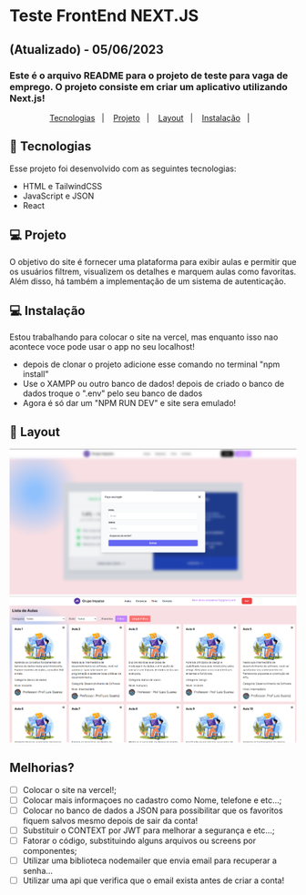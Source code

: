 # Teste FrontEnd NEXT.JS
## (Atualizado) - 05/06/2023
### Este é o arquivo README para o projeto de teste para vaga de emprego. O projeto consiste em criar um aplicativo utilizando Next.js!

<p align="center">
  <a href="#-tecnologias">Tecnologias</a>&nbsp;&nbsp;&nbsp;|&nbsp;&nbsp;&nbsp;
  <a href="#-projeto">Projeto</a>&nbsp;&nbsp;&nbsp;|&nbsp;&nbsp;&nbsp;
  <a href="#-layout">Layout</a>&nbsp;&nbsp;&nbsp;|&nbsp;&nbsp;&nbsp;
  <a href="#-Instalação">Instalação</a>&nbsp;&nbsp;&nbsp;|&nbsp;&nbsp;&nbsp;
</p>


## 🚀 Tecnologias

Esse projeto foi desenvolvido com as seguintes tecnologias:

- HTML e TailwindCSS
- JavaScript e JSON
- React

## 💻 Projeto

O objetivo do site é fornecer uma plataforma para exibir aulas e permitir que os usuários filtrem, visualizem os detalhes e marquem aulas como favoritas. Além disso, há também a implementação de um sistema de autenticação.


## 💻 Instalação

Estou trabalhando para colocar o site na vercel, mas enquanto isso nao acontece voce pode usar o app no seu localhost!
- depois de clonar o projeto adicione esse comando no terminal "npm install"
- Use o XAMPP ou outro banco de dados! depois de criado o banco de dados troque o ".env" pelo seu banco de dados
- Agora é só dar um "NPM RUN DEV" e site sera emulado! 



## 🔖 Layout

<div align="center">
<img src="/public/login.png">
</div>
<div align="center">
<img src="/public/aulas.png">
</div>

## Melhorias?
- [ ] Colocar o site na vercel!;
- [ ] Colocar mais informaçoes no cadastro como Nome, telefone e etc...;
- [ ] Colocar no banco de dados a JSON para possibilitar que os favoritos fiquem salvos mesmo depois de sair da conta!
- [ ] Substituir o CONTEXT por JWT para melhorar a segurança e etc...;
- [ ] Fatorar o código, substituindo alguns arquivos ou screens por componentes;
- [ ] Utilizar uma biblioteca nodemailer que envia email para recuperar a senha...
- [ ] Utilizar uma api que verifica que o email exista antes de criar a conta!
